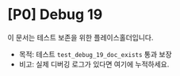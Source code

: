 # [P0] Debug 19

이 문서는 테스트 보존을 위한 플레이스홀더입니다.
- 목적: 테스트 `test_debug_19_doc_exists` 통과 보장
- 비고: 실제 디버깅 로그가 있다면 여기에 누적하세요.

